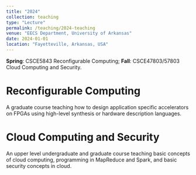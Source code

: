 ```yaml
---
title: "2024"
collection: teaching
type: "Lecture"
permalink: /teaching/2024-teaching
venue: "EECS Department, University of Arkansas"
date: 2024-01-01
location: "Fayetteville, Arkansas, USA"
---
```


**Spring**: CSCE5843 Reconfigurable Computing; **Fall**: CSCE47803/57803 Cloud Computing and Security.

Reconfigurable Computing
======
A graduate course teaching how to design application specific accelerators on FPGAs using high-level synthesis or hardware description languages.

Cloud Computing and Security
======
An upper level undergraduate and graduate course teaching basic concepts of cloud computing, programming in MapReduce and Spark, and basic security concepts in cloud.

